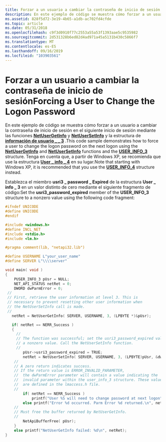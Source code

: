 ```yaml
---
title: Forzar a un usuario a cambiar la contraseña de inicio de sesión
description: En este ejemplo de código se muestra cómo forzar a un usuario a cambiar la contraseña de inicio de sesión en el siguiente inicio de sesión mediante las funciones NetUserGetInfo y NetUserSetInfo y la estructura de información de usuario \_ \_ 3.
ms.assetid: 828f5d72-3e19-4b65-a1db-ac702fd4cfde
ms.topic: article
ms.date: 05/31/2018
ms.openlocfilehash: c9f3d0910f77c2553a55a53f1393aae5c9535982
ms.sourcegitcommit: 2d531328b6ed82d4ad971a45a5131b430c5866f7
ms.translationtype: MT
ms.contentlocale: es-ES
ms.lasthandoff: 09/16/2019
ms.locfileid: "103903561"
---
```

# <a name="forcing-a-user-to-change-the-logon-password"></a><span data-ttu-id="a63be-103">Forzar a un usuario a cambiar la contraseña de inicio de sesión</span><span class="sxs-lookup"><span data-stu-id="a63be-103">Forcing a User to Change the Logon Password</span></span>

<span data-ttu-id="a63be-104">En este ejemplo de código se muestra cómo forzar a un usuario a cambiar la contraseña de inicio de sesión en el siguiente inicio de sesión mediante las funciones [**NetUserGetInfo**](/windows/desktop/api/Lmaccess/nf-lmaccess-netusergetinfo) y [**NetUserSetInfo**](/windows/desktop/api/Lmaccess/nf-lmaccess-netusersetinfo) y la estructura de [**información de usuario \_ \_ 3**](/windows/desktop/api/Lmaccess/ns-lmaccess-user_info_3) .</span><span class="sxs-lookup"><span data-stu-id="a63be-104">This code sample demonstrates how to force a user to change the logon password on the next logon using the [**NetUserGetInfo**](/windows/desktop/api/Lmaccess/nf-lmaccess-netusergetinfo) and [**NetUserSetInfo**](/windows/desktop/api/Lmaccess/nf-lmaccess-netusersetinfo) functions and the [**USER\_INFO\_3**](/windows/desktop/api/Lmaccess/ns-lmaccess-user_info_3) structure.</span></span> <span data-ttu-id="a63be-105">Tenga en cuenta que, a partir de Windows XP, se recomienda que use la estructura [**User \_ info \_ 4**](/windows/desktop/api/Lmaccess/ns-lmaccess-user_info_4) en su lugar.</span><span class="sxs-lookup"><span data-stu-id="a63be-105">Note that starting with Windows XP, it is recommended that you use the [**USER\_INFO\_4**](/windows/desktop/api/Lmaccess/ns-lmaccess-user_info_4) structure instead.</span></span>

<span data-ttu-id="a63be-106">Establezca el miembro **usri3 \_ password \_ Expired** de la estructura **User \_ info \_ 3** en un valor distinto de cero mediante el siguiente fragmento de código:</span><span class="sxs-lookup"><span data-stu-id="a63be-106">Set the **usri3\_password\_expired** member of the **USER\_INFO\_3** structure to a nonzero value using the following code fragment:</span></span>


```C++
#ifndef UNICODE
#define UNICODE
#endif

#include <windows.h>
#define INCL_NET
#include <stdio.h>
#include <lm.h>

#pragma comment(lib, "netapi32.lib")

#define USERNAME L"your_user_name"
#define SERVER L"\\\\server"

void main( void )
{
    PUSER_INFO_3 pUsr = NULL;
    NET_API_STATUS netRet = 0;
    DWORD dwParmError = 0;
 //
 // First, retrieve the user information at level 3. This is 
 // necessary to prevent resetting other user information when 
 // the NetUserSetInfo call is made.
 //
   netRet = NetUserGetInfo( SERVER, USERNAME, 3, (LPBYTE *)&pUsr);

   if( netRet == NERR_Success )
   {
     //
     // The function was successful; set the usri3_password_expired value to 
     // a nonzero value. Call the NetUserSetInfo function.
     //
        pUsr->usri3_password_expired = TRUE;
        netRet = NetUserSetInfo( SERVER, USERNAME, 3, (LPBYTE)pUsr, &dwParmError);
    //
    // A zero return indicates success. 
    // If the return value is ERROR_INVALID_PARAMETER, 
    //  the dwParmError parameter will contain a value indicating the 
    //  invalid parameter within the user_info_3 structure. These values 
    //  are defined in the lmaccess.h file.
    //
        if( netRet == NERR_Success )
            printf("User %S will need to change password at next logon", USERNAME);
        else printf("Error %d occurred. Parm Error %d returned.\n", netRet, dwParmError);
    //
    // Must free the buffer returned by NetUserGetInfo.
    //
        NetApiBufferFree( pUsr);
    }
    else printf("NetUserGetInfo failed: %d\n", netRet);
}
```



 

 




